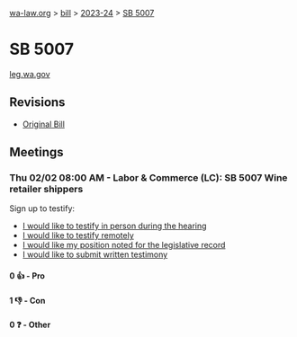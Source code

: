 [wa-law.org](/) > [bill](/bill/) > [2023-24](/bill/2023-24/) > [SB 5007](/bill/2023-24/sb/5007/)

# SB 5007
[leg.wa.gov](https://app.leg.wa.gov/billsummary?BillNumber=5007&Year=2023&Initiative=false)

## Revisions
* [Original Bill](1/)

## Meetings
### Thu 02/02 08:00 AM - Labor & Commerce (LC): SB 5007 Wine retailer shippers
Sign up to testify:
* [I would like to testify in person during the hearing](https://app.leg.wa.gov/csi/Testifier/Add?chamber=House&mId=30550&aId=150018&caId=20866&tId=1)
* [I would like to testify remotely](https://app.leg.wa.gov/csi/Testifier/Add?chamber=House&mId=30550&aId=150018&caId=20866&tId=2)
* [I would like my position noted for the legislative record](https://app.leg.wa.gov/csi/Testifier/Add?chamber=House&mId=30550&aId=150018&caId=20866&tId=3)
* [I would like to submit written testimony](https://app.leg.wa.gov/csi/Testifier/Add?chamber=House&mId=30550&aId=150018&caId=20866&tId=4)

#### 0 👍 - Pro

#### 1 👎 - Con

#### 0 ❓ - Other
